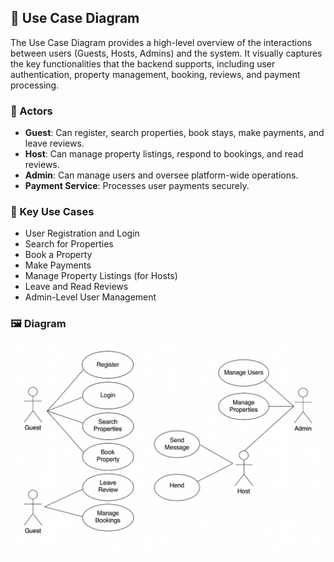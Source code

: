 ## 📌 Use Case Diagram

The Use Case Diagram provides a high-level overview of the interactions between users (Guests, Hosts, Admins) and the system. It visually captures the key functionalities that the backend supports, including user authentication, property management, booking, reviews, and payment processing.

### 🧑 Actors
- **Guest**: Can register, search properties, book stays, make payments, and leave reviews.
- **Host**: Can manage property listings, respond to bookings, and read reviews.
- **Admin**: Can manage users and oversee platform-wide operations.
- **Payment Service**: Processes user payments securely.

### 🎯 Key Use Cases
- User Registration and Login
- Search for Properties
- Book a Property
- Make Payments
- Manage Property Listings (for Hosts)
- Leave and Read Reviews
- Admin-Level User Management

### 🖼️ Diagram

![Use Case Diagram](useCaseDiagram.png)



